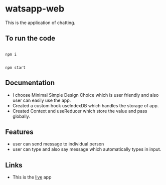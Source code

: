 # watsapp-web

This is the application of chatting.

## To run the code

<code>
npm i
</br>
npm start
</code>

## Documentation

- I choose Minimal Simple Design Choice which is user friendly and also user can easily use the app.
- Created a custom hook useIndexDB which handles the storage of app.
- Created Context and useReducer which store the value and pass globally.

## Features

- user can send message to individual person
- user can type and also say message which automatically types in input.

## Links

- This is the [live](https://watschat.netlify.app/) app
